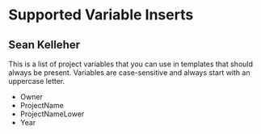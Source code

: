 Supported Variable Inserts
==========================

Sean Kelleher
-------------

This is a list of project variables that you can use in templates that should
always be present. Variables are case-sensitive and always start with an
uppercase letter.

+ Owner
+ ProjectName
+ ProjectNameLower
+ Year
